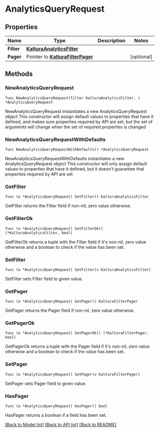 # AnalyticsQueryRequest

## Properties

Name | Type | Description | Notes
------------ | ------------- | ------------- | -------------
**Filter** | [**KalturaAnalyticsFilter**](KalturaAnalyticsFilter.md) |  | 
**Pager** | Pointer to [**KalturaFilterPager**](KalturaFilterPager.md) |  | [optional] 

## Methods

### NewAnalyticsQueryRequest

`func NewAnalyticsQueryRequest(filter KalturaAnalyticsFilter, ) *AnalyticsQueryRequest`

NewAnalyticsQueryRequest instantiates a new AnalyticsQueryRequest object
This constructor will assign default values to properties that have it defined,
and makes sure properties required by API are set, but the set of arguments
will change when the set of required properties is changed

### NewAnalyticsQueryRequestWithDefaults

`func NewAnalyticsQueryRequestWithDefaults() *AnalyticsQueryRequest`

NewAnalyticsQueryRequestWithDefaults instantiates a new AnalyticsQueryRequest object
This constructor will only assign default values to properties that have it defined,
but it doesn't guarantee that properties required by API are set

### GetFilter

`func (o *AnalyticsQueryRequest) GetFilter() KalturaAnalyticsFilter`

GetFilter returns the Filter field if non-nil, zero value otherwise.

### GetFilterOk

`func (o *AnalyticsQueryRequest) GetFilterOk() (*KalturaAnalyticsFilter, bool)`

GetFilterOk returns a tuple with the Filter field if it's non-nil, zero value otherwise
and a boolean to check if the value has been set.

### SetFilter

`func (o *AnalyticsQueryRequest) SetFilter(v KalturaAnalyticsFilter)`

SetFilter sets Filter field to given value.


### GetPager

`func (o *AnalyticsQueryRequest) GetPager() KalturaFilterPager`

GetPager returns the Pager field if non-nil, zero value otherwise.

### GetPagerOk

`func (o *AnalyticsQueryRequest) GetPagerOk() (*KalturaFilterPager, bool)`

GetPagerOk returns a tuple with the Pager field if it's non-nil, zero value otherwise
and a boolean to check if the value has been set.

### SetPager

`func (o *AnalyticsQueryRequest) SetPager(v KalturaFilterPager)`

SetPager sets Pager field to given value.

### HasPager

`func (o *AnalyticsQueryRequest) HasPager() bool`

HasPager returns a boolean if a field has been set.


[[Back to Model list]](../README.md#documentation-for-models) [[Back to API list]](../README.md#documentation-for-api-endpoints) [[Back to README]](../README.md)


